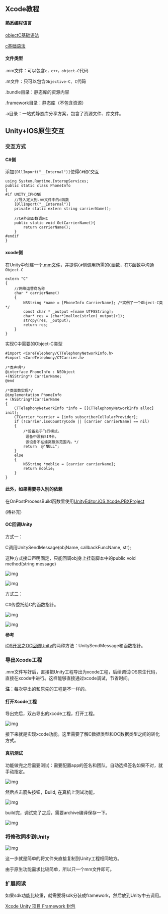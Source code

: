 ## **Xcode教程**

#### 熟悉编程语言

[objectC基础语法](https://www.runoob.com/ios/ios-objective-c.html)

[c基础语法](https://www.runoob.com/cprogramming/c-data-types.html)

#### 文件类型

.mm文件：可以包含`c，c++，object-C`代码

.m文件：只可以包含`Objective-C, C`代码

.bundle目录：静态库的资源内容

.framework目录：静态库（不包含资源）

.a目录：一站式静态库分享方案，包含了资源文件、库文件。

## **Unity+IOS原生交互**

### **交互方式**

#### **C#侧**

添加`[DllImport("__Internal")]`使得`C#`和`C`交互

```
using System.Runtime.InteropServices;
public static class PhoneInfo
{
#if UNITY_IPHONE
    //导入定义到.mm文件中的c函数
    [DllImport("__Internal")]
    private static extern string carrierName();
    
    //C#外部函数调用C
    public static void GetCarrierName(){
        return carrierName();
    }
#endif
}
```

#### **xcode侧**

在Unity中创建一个[.mm文件](https://blog.csdn.net/weixin_42433480/article/details/90173887)，并提供`C#`侧调用所需的`C`函数，在C函数中沟通`Object-C`

```
extern "C"
{
    //网络运营商名称
    char * carrierName()
    {
        NSString *name = [PhoneInfo CarrierName]; /*实例了一个Object-C类*/
        const char * _output =[name UTF8String];
        char* res = (char*)malloc(strlen(_output)+1);
        strcpy(res, _output);
        return res;
    }
}
```

实现C中需要的Object-C类型

```
#import <CoreTelephony/CTTelephonyNetworkInfo.h>
#import <CoreTelephony/CTCarrier.h>

/*类声明*/
@interface PhoneInfo : NSObject
+(NSString*) CarrierName;  
@end

/*类函数实现*/
@implementation PhoneInfo
+ (NSString*)CarrierName
{
    CTTelephonyNetworkInfo *info = [[CTTelephonyNetworkInfo alloc] init];
    CTCarrier *carrier = [info subscriberCellularProvider];
    if (!carrier.isoCountryCode || [carrier carrierName] == nil)
    {
        /*设备处于飞行模式。
         设备中没有SIM卡。
         该设备不在蜂窝服务范围内。*/
        return  @"NULL";
    }
    else
    {
        NSString *moblie = [carrier carrierName];
        return moblie;
    }
}
```

#### **此外，如果需要导入别的依赖**

在OnPostProcessBuild函数里使用[UnityEditor.iOS.Xcode.PBXProject](https://docs.unity3d.com/ScriptReference/iOS.Xcode.PBXProject.html)

(待补充)

#### **OC回调Unity**

方式一：

C调用UnitySendMessage(objName, callbackFuncName, str);

这种方式接口声明固定，只能回调obj身上挂载脚本中的public void method(string message)

![img](https://youzu.feishu.cn/space/api/box/stream/download/asynccode/?code=NzUxYTg0ZTdmZWMxNTAwN2JhZjAxYzhjODUzNTNiYzFfREVMa2d2anl0dmhZSmZtU21CY0xrU3g3UHdwajhoNUVfVG9rZW46Ym94Y25yUzh1QklWWFllMDFpTFUyY2xVZXVoXzE2MTI5MzA4ODI6MTYxMjkzNDQ4Ml9WNA)

![img](https://youzu.feishu.cn/space/api/box/stream/download/asynccode/?code=YTBmMDhlNWFjZGVmMmJmZTYwNWIyMjcyMDUzODRhYjVfQ0VEU0wxVmdrUnFGVE1NWWFQdVBsQm9BRWZLMmx4ZlVfVG9rZW46Ym94Y25EZnZlSTZUTlBIeHdscTFGUVhaU1ZnXzE2MTI5MzA4ODI6MTYxMjkzNDQ4Ml9WNA)

方式二：

C#传委托给C的函数指针。

![img](https://youzu.feishu.cn/space/api/box/stream/download/asynccode/?code=OTk5MDE0NWEzMGNjZjYzMjYwNjIyZTgzNDE4NjI2NWFfNmVHVXVJT3Q1aVVsTWo4dVdMZGlTNFFBY1dndmJkUVdfVG9rZW46Ym94Y25lWlYwMEtNbmJXSDVBVmE1RU1OUmplXzE2MTI5MzA4ODI6MTYxMjkzNDQ4Ml9WNA)

![img](https://youzu.feishu.cn/space/api/box/stream/download/asynccode/?code=ZTVjZWUxNzZmMmFiMjAzNjgwOGI3NGMyMWJlODExM2ZfcExyZzQ3UUZiMTZOOFpTZTBOeHZQSzU2Mk1Wamtkc2dfVG9rZW46Ym94Y256YmIwV1VJQTJ2dXQ0TUxMdkI1VWVnXzE2MTI5MzA4ODI6MTYxMjkzNDQ4Ml9WNA)

**参考**

[iOS开发之OC回调Unity](https://blog.csdn.net/IceTeaSet/article/details/53142929)的两种方法：UnitySendMessage和函数指针。

### **导出Xcode工程**

.mm文件写好后，直接把Unity工程导出为xcode工程，后续调试iOS原生代码，直接在xcode中进行。这样能够直接通过xcode调试，节省时间。

**注**：每次导出的和原先的工程是不一样的。

#### **打开Xcode工程**

导出完后，双击导出的xcode工程，打开工程。

![img](https://youzu.feishu.cn/space/api/box/stream/download/asynccode/?code=MmRjZTFmNmUyNjQ2YzY1ZWRhODMyMWRkMmMyYzg1YjVfTVBXeHJpa09yRzY0U1YxNXNNaG12Tk96VFk1azhGRzhfVG9rZW46Ym94Y25TanlNR3JXSDFQb0hZcU1oeXUwWUN4XzE2MTI5MzA4ODI6MTYxMjkzNDQ4Ml9WNA)

接下来就是实现xcode功能。这里需要了解C数据类型和OC数据类型之间的转化方式。

#### **真机测试**

功能做完之后需要测试：需要配置app的签名和团队。自动选择签名如果不对，就手动指定。

![img](https://youzu.feishu.cn/space/api/box/stream/download/asynccode/?code=MmU1NDk1YmZhZWU1NTkyYWVlNWNmOTdlOWMxYzRmYjVfeU9hN2RNTG9NRnBNa21jN2NOaVM0eWZRV2VobFVaekpfVG9rZW46Ym94Y25vOXVpekVNWE1lTU53Y2t5WnBMMW1oXzE2MTI5MzA4ODI6MTYxMjkzNDQ4Ml9WNA)

然后点击箭头按钮，Build, 在真机上测试功能。

![img](https://youzu.feishu.cn/space/api/box/stream/download/asynccode/?code=MDU3MzZlNjZmMzdkYWFhMjBlYzViZjYzNDIyMWUzNzZfbTZiQ2tKM0pUT3JZeHJKWlJVaXFjZHNHcVNwbEIwdWFfVG9rZW46Ym94Y25ReFBGeHFtdE93YkF3amJJNjY0S241XzE2MTI5MzA4ODI6MTYxMjkzNDQ4Ml9WNA)

build完，调试完了之后，需要archive编译保存一下。

![img](https://youzu.feishu.cn/space/api/box/stream/download/asynccode/?code=YTYxNzkxMTk4YTI5NmU5NTEyOGE4ZjBjYzY0M2QyNTZfRFFqM2NNSE9RQ1BNR2FKZDJqOFZmcHg2a1JiQ1VXU0lfVG9rZW46Ym94Y25FcTNRSWtxckUxUWJTcXF0Ylk2dE5kXzE2MTI5MzA4ODI6MTYxMjkzNDQ4Ml9WNA)

### 将修改同步到Unity

![img](https://youzu.feishu.cn/space/api/box/stream/download/asynccode/?code=MTExMGE4ZDVkOGM2MjMzZWU3YzJmOTNhZTNlY2U3NDBfejJMQ2hEc0k1cWFNeHJOT3dIaTdoU3ZRcHlrRDVpbHFfVG9rZW46Ym94Y24zd1Zjb3J5R1k3eUhEWlJIRU9wemZmXzE2MTI5MzA4ODI6MTYxMjkzNDQ4Ml9WNA)

这一步就是简单的将文件夹直接复制到Unity工程相同地方。

由于原生功能需求比较简单，所以只一个mm文件即可。

### 扩展阅读

如果sdk功能比较重，就需要将sdk分装成framework，然后放到Unity中去调用。

[Xcode Unity 项目 Framework 封包](https://blog.csdn.net/kan464872327/article/details/106758783)